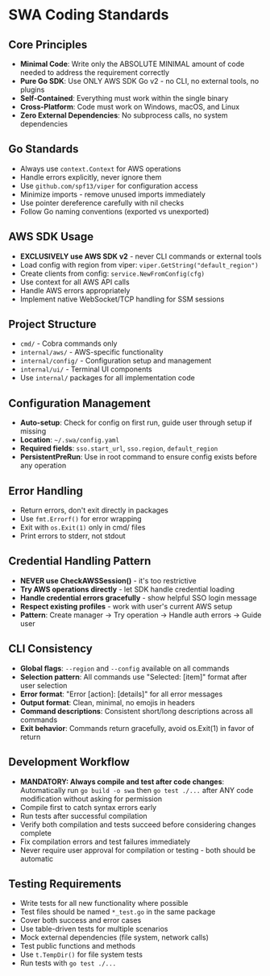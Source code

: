 # SWA Coding Standards

## Core Principles
- **Minimal Code**: Write only the ABSOLUTE MINIMAL amount of code needed to address the requirement correctly
- **Pure Go SDK**: Use ONLY AWS SDK Go v2 - no CLI, no external tools, no plugins
- **Self-Contained**: Everything must work within the single binary
- **Cross-Platform**: Code must work on Windows, macOS, and Linux
- **Zero External Dependencies**: No subprocess calls, no system dependencies

## Go Standards
- Always use `context.Context` for AWS operations
- Handle errors explicitly, never ignore them
- Use `github.com/spf13/viper` for configuration access
- Minimize imports - remove unused imports immediately
- Use pointer dereference carefully with nil checks
- Follow Go naming conventions (exported vs unexported)

## AWS SDK Usage
- **EXCLUSIVELY use AWS SDK v2** - never CLI commands or external tools
- Load config with region from viper: `viper.GetString("default_region")`
- Create clients from config: `service.NewFromConfig(cfg)`
- Use context for all AWS API calls
- Handle AWS errors appropriately
- Implement native WebSocket/TCP handling for SSM sessions

## Project Structure
- `cmd/` - Cobra commands only
- `internal/aws/` - AWS-specific functionality
- `internal/config/` - Configuration setup and management
- `internal/ui/` - Terminal UI components
- Use `internal/` packages for all implementation code

## Configuration Management
- **Auto-setup**: Check for config on first run, guide user through setup if missing
- **Location**: `~/.swa/config.yaml`
- **Required fields**: `sso.start_url`, `sso.region`, `default_region`
- **PersistentPreRun**: Use in root command to ensure config exists before any operation

## Error Handling
- Return errors, don't exit directly in packages
- Use `fmt.Errorf()` for error wrapping
- Exit with `os.Exit(1)` only in cmd/ files
- Print errors to stderr, not stdout

## Credential Handling Pattern
- **NEVER use CheckAWSSession()** - it's too restrictive
- **Try AWS operations directly** - let SDK handle credential loading
- **Handle credential errors gracefully** - show helpful SSO login message
- **Respect existing profiles** - work with user's current AWS setup
- **Pattern**: Create manager → Try operation → Handle auth errors → Guide user

## CLI Consistency
- **Global flags**: `--region` and `--config` available on all commands
- **Selection pattern**: All commands use "Selected: [item]" format after user selection
- **Error format**: "Error [action]: [details]" for all error messages
- **Output format**: Clean, minimal, no emojis in headers
- **Command descriptions**: Consistent short/long descriptions across all commands
- **Exit behavior**: Commands return gracefully, avoid os.Exit(1) in favor of return

## Development Workflow
- **MANDATORY: Always compile and test after code changes**: Automatically run `go build -o swa` then `go test ./...` after ANY code modification without asking for permission
- Compile first to catch syntax errors early
- Run tests after successful compilation
- Verify both compilation and tests succeed before considering changes complete
- Fix compilation errors and test failures immediately
- Never require user approval for compilation or testing - both should be automatic

## Testing Requirements
- Write tests for all new functionality where possible
- Test files should be named `*_test.go` in the same package
- Cover both success and error cases
- Use table-driven tests for multiple scenarios
- Mock external dependencies (file system, network calls)
- Test public functions and methods
- Use `t.TempDir()` for file system tests
- Run tests with `go test ./...`
